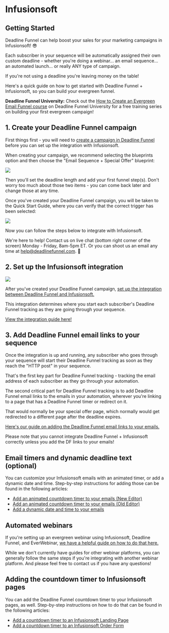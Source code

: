 # Infusionsoft

## Getting Started

Deadline Funnel can help boost your sales for your marketing campaigns in Infusionsoft! 😎

Each subscriber in your sequence will be automatically assigned their own custom deadline - whether you're doing a webinar... an email sequence... an automated launch... or really ANY type of campaign.

If you're not using a deadline you're leaving money on the table!

Here's a quick guide on how to get started with Deadline Funnel + Infusionsoft, so you can build your evergreen funnel.

**Deadline Funnel University:** Check out the [How to Create an Evergreen Email Funnel course](https://university.deadlinefunnel.com/courses/evergreen) on Deadline Funnel University for a free training series on building your first evergreen campaign!

## 1. Create your Deadline Funnel campaign

First things first - you will need to [create a campaign in Deadline Funnel](https://deadlinefunnel.com/promotions/create) before you can set up the integration with Infusionsoft.

When creating your campaign, we recommend selecting the blueprints option and then choose the "Email Sequence + Special Offer" blueprint:

![](https://d33v4339jhl8k0.cloudfront.net/docs/assets/53974d6ce4b0c76107b109d1/images/5dfd10952c7d3a7e9ae5636c/file-4mxM9o3U2U.png)

Then you'll set the deadline length and add your first funnel step\(s\). Don't worry too much about those two items - you can come back later and change those at any time.

Once you've created your Deadline Funnel campaign, you will be taken to the Quick Start Guide, where you can verify that the correct trigger has been selected:

![](https://d33v4339jhl8k0.cloudfront.net/docs/assets/53974d6ce4b0c76107b109d1/images/5dfd11032c7d3a7e9ae56377/file-Y7B45ZIrXI.png)

Now you can follow the steps below to integrate with Infusionsoft.

We're here to help! Contact us on live chat \(bottom right corner of the screen\) Monday - Friday, 8am-5pm ET. Or you can shoot us an email any time at help@deadlinefunnel.com. 🙂

## 2. Set up the Infusionsoft integration

![](https://d33v4339jhl8k0.cloudfront.net/docs/assets/53974d6ce4b0c76107b109d1/images/5d0b7ec52c7d3a6b51c6a891/file-8RG6OwToZo.jpg)

After you've created your Deadline Funnel campaign, [set up the integration between Deadline Funnel and Infusionsoft.](https://documentation.deadlinefunnel.com/article/292-how-to-%20integrate-deadline-funnel-with-infusionsoft)

This integration determines where you start each subscriber's Deadline Funnel tracking as they are going through your sequence.

[View the integration guide here!](https://documentation.deadlinefunnel.com/article/292-how-to-integrate-%20deadline-funnel-with-infusionsoft)

## 3. Add Deadline Funnel email links to your sequence

Once the integration is up and running, any subscriber who goes through your sequence will start their Deadline Funnel tracking as soon as they reach the "HTTP post" in your sequence.

That's the first key part for Deadline Funnel tracking - tracking the email address of each subscriber as they go through your automation.

The second critical part for Deadline Funnel tracking is to add Deadline Funnel email links to the emails in your automation, wherever you're linking to a page that has a Deadline Funnel timer or redirect on it.

That would normally be your special offer page, which normally would get redirected to a different page after the deadline expires.

[Here's our guide on adding the Deadline Funnel email links to your emails.](https://documentation.deadlinefunnel.com/article/16-expiring-links)

Please note that you cannot integrate Deadline Funnel + Infusionsoft correctly unless you add the DF links to your emails!

## Email timers and dynamic deadline text \(optional\)

You can customize your Infusionsoft emails with an animated timer, or add a dynamic date and time. Step-by-step instructions for adding those can be found in the following articles:

* [Add an animated countdown timer to your emails \(New Editor\)](https://documentation.deadlinefunnel.com/article/370-how-to-add-an-animated-email-countdown-in-new-infusionsoft-editor)
* [Add an animated countdown timer to your emails \(Old Editor\)](https://documentation.deadlinefunnel.com/article/358-how-to-add-email-countdown-code-to-infusionsoft-old)
* [Add a dynamic date and time to your emails](https://documentation.deadlinefunnel.com/article/501-how-to-add-a-dynamic-date-and-time-to-infusionsoft-email)

## Automated webinars

If you're setting up an evergreen webinar using Infusionsoft, Deadline Funnel, and EverWebinar, [we have a helpful guide on how to do that here.](https://documentation.deadlinefunnel.com/article/499-how-to-integrate-%20everwebinar-with-deadline-funnel-infusionsoft-new)

While we don't currently have guides for other webinar platforms, you can generally follow the same steps if you're integrating with another webinar platform. And please feel free to contact us if you have any questions!

## Adding the countdown timer to Infusionsoft pages

You can add the Deadline Funnel countdown timer to your Infusionsoft pages, as well. Step-by-step instructions on how to do that can be found in the following articles:

* [Add a countdown timer to an Infusionsoft Landing Page](https://documentation.deadlinefunnel.com/article/367-how-to-integrate-deadline-funnel-with-infusionsoft-landing-pages)
* [Add a countdown timer to an Infusionsoft Order Form](https://documentation.deadlinefunnel.com/article/519-how-to-integrate-deadline-funnel-with-an-infusionsoft-order-form)

